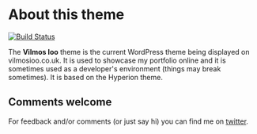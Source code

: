 # About this theme

[![Build Status](https://travis-ci.org/vilmosioo/WP-vilmosioo.svg?branch=master)](https://travis-ci.org/vilmosioo/WP-vilmosioo)

The **Vilmos Ioo** theme is the current WordPress theme being displayed on vilmosioo.co.uk. It is used to showcase my portfolio online and it is sometimes used as a developer's environment (things may break sometimes). It is based on the Hyperion theme. 

## Comments welcome

For feedback and/or comments (or just say hi) you can find me on [twitter](http://twitter.com/vilmosioo).